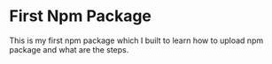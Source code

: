 # First Npm Package

This is my first npm package which I built to learn how to upload npm package and what are the steps.
